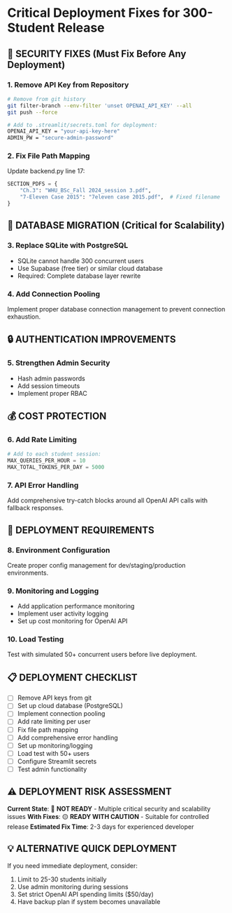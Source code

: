 # Critical Deployment Fixes for 300-Student Release

## 🚨 SECURITY FIXES (Must Fix Before Any Deployment)

### 1. Remove API Key from Repository
```bash
# Remove from git history
git filter-branch --env-filter 'unset OPENAI_API_KEY' --all
git push --force

# Add to .streamlit/secrets.toml for deployment:
OPENAI_API_KEY = "your-api-key-here"
ADMIN_PW = "secure-admin-password"
```

### 2. Fix File Path Mapping
Update backend.py line 17:
```python
SECTION_PDFS = {
    "Ch.3": "WHU_BSc_Fall 2024_session 3.pdf",
    "7-Eleven Case 2015": "7eleven case 2015.pdf",  # Fixed filename
}
```

## 💾 DATABASE MIGRATION (Critical for Scalability)

### 3. Replace SQLite with PostgreSQL
- SQLite cannot handle 300 concurrent users
- Use Supabase (free tier) or similar cloud database
- Required: Complete database layer rewrite

### 4. Add Connection Pooling
Implement proper database connection management to prevent connection exhaustion.

## 🔒 AUTHENTICATION IMPROVEMENTS

### 5. Strengthen Admin Security
- Hash admin passwords
- Add session timeouts
- Implement proper RBAC

## 💰 COST PROTECTION

### 6. Add Rate Limiting
```python
# Add to each student session:
MAX_QUERIES_PER_HOUR = 10
MAX_TOTAL_TOKENS_PER_DAY = 5000
```

### 7. API Error Handling
Add comprehensive try-catch blocks around all OpenAI API calls with fallback responses.

## 🚀 DEPLOYMENT REQUIREMENTS

### 8. Environment Configuration
Create proper config management for dev/staging/production environments.

### 9. Monitoring and Logging
- Add application performance monitoring
- Implement user activity logging
- Set up cost monitoring for OpenAI API

### 10. Load Testing
Test with simulated 50+ concurrent users before live deployment.

## 📋 DEPLOYMENT CHECKLIST

- [ ] Remove API keys from git
- [ ] Set up cloud database (PostgreSQL)
- [ ] Implement connection pooling
- [ ] Add rate limiting per user
- [ ] Fix file path mapping
- [ ] Add comprehensive error handling
- [ ] Set up monitoring/logging
- [ ] Load test with 50+ users
- [ ] Configure Streamlit secrets
- [ ] Test admin functionality

## ⚠️ DEPLOYMENT RISK ASSESSMENT

**Current State**: 🔴 **NOT READY** - Multiple critical security and scalability issues
**With Fixes**: 🟡 **READY WITH CAUTION** - Suitable for controlled release
**Estimated Fix Time**: 2-3 days for experienced developer

## 💡 ALTERNATIVE QUICK DEPLOYMENT

If you need immediate deployment, consider:
1. Limit to 25-30 students initially
2. Use admin monitoring during sessions
3. Set strict OpenAI API spending limits ($50/day)
4. Have backup plan if system becomes unavailable